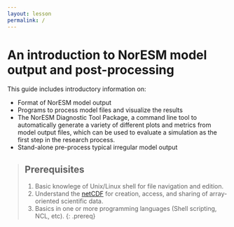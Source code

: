 ```yaml
---
layout: lesson
permalink: /
---
```


# An introduction to NorESM model output and post-processing

This guide includes introductory information on:
* Format of NorESM model output
* Programs to process model files and visualize the results
* The NorESM Diagnostic Tool Package, a command line tool to automatically generate a variety of different plots and metrics from model output files, which can be used to evaluate a simulation as the first step in the research process.
* Stand-alone pre-process typical irregular model output

> ## Prerequisites
> 
> 1. Basic knowlege of Unix/Linux shell for file navigation and edition.
> 2. Understand the [netCDF](http://www.unidata.ucar.edu/software/netcdf) for creation, access, and sharing of array-oriented scientific data.
> 3. Basics in one or more programming languages (Shell scripting, NCL, etc).
{: .prereq}

